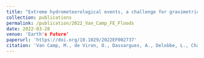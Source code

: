 ```yaml
---
title: "Extreme hydrometeorological events, a challenge for gravimetric and seismology networks.(\")"
collection: publications
permalink: /publication/2022_Van_Camp_FE_Floods
date: 2022-03-28
venue: 'Earth's Future'
paperurl: 'https://doi.org/10.1029/2022EF002737'
citation: 'Van Camp, M., de Viron, O., Dassargues, A., Delobbe, L., Chanard, K., & Gobron, K. (2022). &quot;Extreme hydrometeorological events, a challenge for gravimetric and seismology networks.&quot; <i>Earth's Future</i>. 10(4).'
---
```

